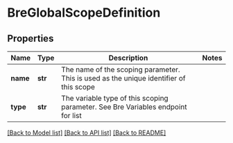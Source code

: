 # BreGlobalScopeDefinition

## Properties
Name | Type | Description | Notes
------------ | ------------- | ------------- | -------------
**name** | **str** | The name of the scoping parameter. This is used as the unique identifier of this scope | 
**type** | **str** | The variable type of this scoping parameter. See Bre Variables endpoint for list | 

[[Back to Model list]](../README.md#documentation-for-models) [[Back to API list]](../README.md#documentation-for-api-endpoints) [[Back to README]](../README.md)



